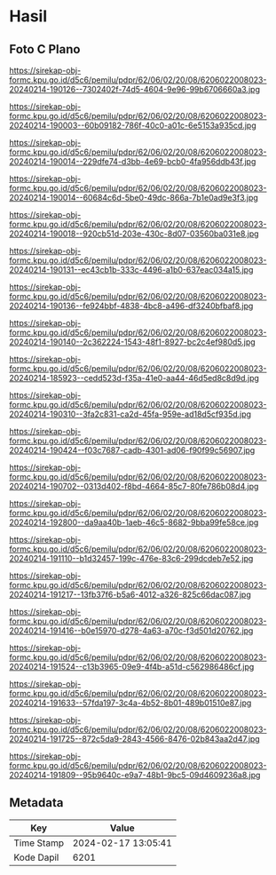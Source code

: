# Hasil

## Foto C Plano

https://sirekap-obj-formc.kpu.go.id/d5c6/pemilu/pdpr/62/06/02/20/08/6206022008023-20240214-190126--7302402f-74d5-4604-9e96-99b6706660a3.jpg

https://sirekap-obj-formc.kpu.go.id/d5c6/pemilu/pdpr/62/06/02/20/08/6206022008023-20240214-190003--60b09182-786f-40c0-a01c-6e5153a935cd.jpg

https://sirekap-obj-formc.kpu.go.id/d5c6/pemilu/pdpr/62/06/02/20/08/6206022008023-20240214-190014--229dfe74-d3bb-4e69-bcb0-4fa956ddb43f.jpg

https://sirekap-obj-formc.kpu.go.id/d5c6/pemilu/pdpr/62/06/02/20/08/6206022008023-20240214-190014--60684c6d-5be0-49dc-866a-7b1e0ad9e3f3.jpg

https://sirekap-obj-formc.kpu.go.id/d5c6/pemilu/pdpr/62/06/02/20/08/6206022008023-20240214-190018--920cb51d-203e-430c-8d07-03560ba031e8.jpg

https://sirekap-obj-formc.kpu.go.id/d5c6/pemilu/pdpr/62/06/02/20/08/6206022008023-20240214-190131--ec43cb1b-333c-4496-a1b0-637eac034a15.jpg

https://sirekap-obj-formc.kpu.go.id/d5c6/pemilu/pdpr/62/06/02/20/08/6206022008023-20240214-190136--fe924bbf-4838-4bc8-a496-df3240bfbaf8.jpg

https://sirekap-obj-formc.kpu.go.id/d5c6/pemilu/pdpr/62/06/02/20/08/6206022008023-20240214-190140--2c362224-1543-48f1-8927-bc2c4ef980d5.jpg

https://sirekap-obj-formc.kpu.go.id/d5c6/pemilu/pdpr/62/06/02/20/08/6206022008023-20240214-185923--cedd523d-f35a-41e0-aa44-46d5ed8c8d9d.jpg

https://sirekap-obj-formc.kpu.go.id/d5c6/pemilu/pdpr/62/06/02/20/08/6206022008023-20240214-190310--3fa2c831-ca2d-45fa-959e-ad18d5cf935d.jpg

https://sirekap-obj-formc.kpu.go.id/d5c6/pemilu/pdpr/62/06/02/20/08/6206022008023-20240214-190424--f03c7687-cadb-4301-ad06-f90f99c56907.jpg

https://sirekap-obj-formc.kpu.go.id/d5c6/pemilu/pdpr/62/06/02/20/08/6206022008023-20240214-190702--0313d402-f8bd-4664-85c7-80fe786b08d4.jpg

https://sirekap-obj-formc.kpu.go.id/d5c6/pemilu/pdpr/62/06/02/20/08/6206022008023-20240214-192800--da9aa40b-1aeb-46c5-8682-9bba99fe58ce.jpg

https://sirekap-obj-formc.kpu.go.id/d5c6/pemilu/pdpr/62/06/02/20/08/6206022008023-20240214-191110--b1d32457-199c-476e-83c6-299dcdeb7e52.jpg

https://sirekap-obj-formc.kpu.go.id/d5c6/pemilu/pdpr/62/06/02/20/08/6206022008023-20240214-191217--13fb37f6-b5a6-4012-a326-825c66dac087.jpg

https://sirekap-obj-formc.kpu.go.id/d5c6/pemilu/pdpr/62/06/02/20/08/6206022008023-20240214-191416--b0e15970-d278-4a63-a70c-f3d501d20762.jpg

https://sirekap-obj-formc.kpu.go.id/d5c6/pemilu/pdpr/62/06/02/20/08/6206022008023-20240214-191524--c13b3965-09e9-4f4b-a51d-c562986486cf.jpg

https://sirekap-obj-formc.kpu.go.id/d5c6/pemilu/pdpr/62/06/02/20/08/6206022008023-20240214-191633--57fda197-3c4a-4b52-8b01-489b01510e87.jpg

https://sirekap-obj-formc.kpu.go.id/d5c6/pemilu/pdpr/62/06/02/20/08/6206022008023-20240214-191725--872c5da9-2843-4566-8476-02b843aa2d47.jpg

https://sirekap-obj-formc.kpu.go.id/d5c6/pemilu/pdpr/62/06/02/20/08/6206022008023-20240214-191809--95b9640c-e9a7-48b1-9bc5-09d4609236a8.jpg


## Metadata

| Key        | Value               |
| ---------- | ------------------- |
| Time Stamp | 2024-02-17 13:05:41 |
| Kode Dapil | 6201                |



